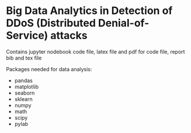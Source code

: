 # Big Data Analytics in Detection of DDoS (Distributed Denial-of-Service) attacks
Contains jupyter nodebook code file, latex file and pdf for code file, report bib and tex file

Packages needed for data analysis:
* pandas
* matplotlib
* seaborn
* sklearn
* numpy
* math
* scipy
* pylab
